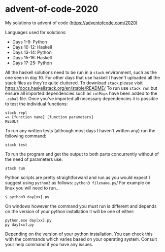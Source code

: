 # advent-of-code-2020

My solutions to advent of code (https://adventofcode.com/2020)

Languages used for solutions:
* Days 1-9: Python
* Days 10-12: Haskell
* Days 13-14: Python
* Days 15-16: Haskell
* Days 17-25: Python
 
All the haskell solutions need to be run in a `stack` environment, such as the one seen in day 10. For other days that use haskell I haven't uploaded all the stack files as they're quite cluttered. To download `stack` please visit https://docs.haskellstack.org/en/stable/README/ To run use `stack run` but ensure all imported dependencies such as `intMaps` have been added to the `.cabal` file.  Once you've imported all necessary dependencies it is possible to test the individual functions:
```
stack repl
=> [function name] [function parameters]
RESULT
```
To run any written tests (although most days I haven't written any) run the following command:
```
stack test
```
To run the program and get the output to both parts concurrently without of the need of parameters use:
```
stack run
```

Python scripts are pretty straightforward and run as you would expect I suggest using `python3` as follows: `python3 filename.py`/ For example on linux you will need to run...
```
$ python3 day[xx].py
```
On windows however the command you must run is different and depends on the version of your python installation it will be one of either:
```
python.exe day[xx].py
py day[xx].py
```
Depending on the version of your python installation. You can check this with the commands which varies based on your operating system. Consult your help command if you have any issues.


